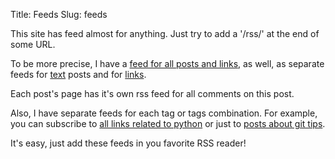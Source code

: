 Title: Feeds
Slug: feeds

This site has feed almost for anything. Just try to add a '/rss/' at the end of some URL.

To be more precise, I have a [feed for all posts and links][rss-all], as well, as separate feeds for [text][rss-texts] posts and for [links][rss-links].

Each post's page has it's own rss feed for all comments on this post.

Also, I have separate feeds for each tag or tags combination. For example, you can subscribe to [all links related to python](/links/bytag/python/rss/) or just to [posts about git tips](/blog/bytag/tips+git/rss/).

It's easy, just add these feeds in you favorite RSS reader!

[rss-all]: http://feeds2.feedburner.com/LazyCrazyCoder
[rss-texts]: http://feeds2.feedburner.com/LazyCrazyCoder/texts
[rss-links]: http://feeds2.feedburner.com/LazyCrazyCoder/links
